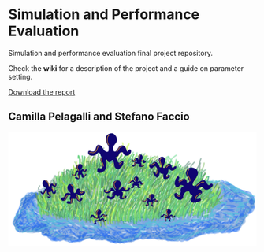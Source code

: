 # Simulation and Performance Evaluation

Simulation and performance evaluation final project repository. 

Check the **wiki** for a description of the project and a guide on parameter setting.

[Download the report](https://github.com/spam-thunder-with-sun/SimulationPerformanceEvaluationFinalProject/blob/main/SPE_Final_Project_Report.pdf)

## Camilla Pelagalli and Stefano Faccio

![image](island.png)
